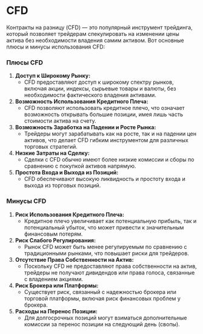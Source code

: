 # CFD

Контракты на разницу (CFD) — это популярный инструмент трейдинга, который позволяет трейдерам спекулировать на изменении цены актива без необходимости владения самим активом. Вот основные плюсы и минусы использования CFD:

### Плюсы CFD

1. **Доступ к Широкому Рынку:**
    - CFD предоставляют доступ к широкому спектру рынков, включая акции, индексы, сырьевые товары и валюты, без необходимости фактического владения активами.
2. **Возможность Использования Кредитного Плеча:**
    - CFD позволяют использовать кредитное плечо, что означает возможность открывать большие позиции, имея лишь часть стоимости актива на счету.
3. **Возможность Заработка на Падении и Росте Рынка:**
    - Трейдеры могут зарабатывать как на росте, так и на падении цен активов, что делает CFD гибким инструментом для различных торговых стратегий.
4. **Низкие Затраты на Сделку:**
    - Сделки с CFD обычно имеют более низкие комиссии и сборы по сравнению с покупкой активов напрямую.
5. **Простота Входа и Выхода из Позиций:**
    - CFD обеспечивают высокую ликвидность и простоту входа и выхода из торговых позиций.

### Минусы CFD

1. **Риск Использования Кредитного Плеча:**
    - Кредитное плечо увеличивает как потенциальную прибыль, так и потенциальный убыток, что может привести к значительным финансовым потерям.
2. **Риск Слабого Регулирования:**
    - Рынок CFD может быть менее регулируемым по сравнению с традиционными рынками, что повышает риски для трейдеров.
3. **Отсутствие Права Собственности на Актив:**
    - Поскольку CFD не предоставляют права собственности на актив, трейдеры не получают дивидендов или права голоса, связанные с владением акциями.
4. **Риск Брокера или Платформы:**
    - Существует риск, связанный с надежностью брокера или торговой платформы, включая риск финансовых проблем у брокера.
5. **Расходы на Перенос Позиции:**
    - Для долгосрочных позиций могут взиматься дополнительные комиссии за перенос позиции на следующий день (свопы).